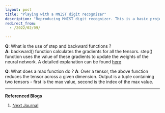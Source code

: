 ```yaml
---
layout: post
title: "Playing with a MNIST digit recognizer"
description: "Reproducing MNIST digit recognizer. This is a basic project, just to get hands dirty in ML."
redirect_from:
  - /2022/02/09/

---
```


**Q**: What is the use of step and backward functions ? <br>
**A**: backward() function calculates the gradients for all the tensors. step() function uses the value of these gradients to update the weights of the neural network. A detailed explanation can be found [here](https://stackoverflow.com/questions/53975717/pytorch-connection-between-loss-backward-and-optimizer-step)

**Q**: What does a max function do ?
**A**: Over a tensor, the above function reduces the tensor across a given dimension. Output is a tuple containing two tensors - first is the max value, second is the index of the max value.


---
**Referenced Blogs**
1. [Next Journal](https://nextjournal.com/gkoehler/pytorch-mnist)
